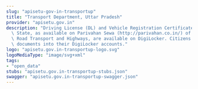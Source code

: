 ```yaml
---
slug: "apisetu-gov-in-transportup"
title: "Transport Department, Uttar Pradesh"
provider: "apisetu.gov.in"
description: "Driving License (DL) and Vehicle Registration Certificate (RC) of the\
  \ State, as available on Parivahan Sewa (http://parivahan.co.in/) of Ministry of\
  \ Road Transport and Highways, are available on DigiLocker. Citizens can pull these\
  \ documents into their DigiLocker accounts."
logo: "apisetu.gov.in-transportup-logo.svg"
logoMediaType: "image/svg+xml"
tags:
- "open_data"
stubs: "apisetu.gov.in-transportup-stubs.json"
swagger: "apisetu.gov.in-transportup-swagger.json"
---
```


